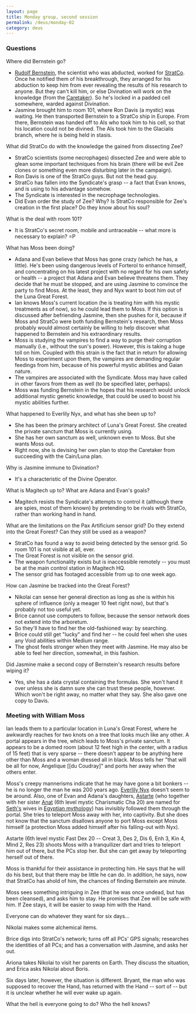 ```yaml
---
layout: page
title: Monday group, second session
permalink: /deus/monday-02
category: deus
---
```

### Questions

Where did Bernstein go?
* [Rudolf Bernstein](npc-bernstein), the scientist who was abducted, worked for [StratCo](org-strat-co). Once he notified them of his breakthrough, they arranged for his abduction to keep him from ever revealing the results of his research to anyone. But they can't kill him, or else Divination will work on the knowledge (from the [Caretaker](npc-caretaker)). So he's locked in a padded cell somewhere, warded against Divination.
* Jasmine brought him to room 101, where Ron Davis (a mystic) was waiting. He then transported Bernstein to a StratCo ship in Europe. From there, Bernstein was handed off to AIs who took him to his cell, so that his location could not be divined. The AIs took him to the Glacialis branch, where he is being held in stasis.

What did StratCo do with the knowledge the gained from dissecting Zee?
* StratCo scientists (some necrophages) dissected Zee and were able to glean some important techniques from his brain (there will be evil Zee clones or something even more disturbing later in the campaign).
* Ron Davis is one of the StratCo guys. But not the head guy.
* StratCo has fallen into the Syndicate's grasp -- a fact that Evan knows, and is using to his advantage somehow.
* The Syndicate is interested in the necrophage technologies.
* Did Evan order the study of Zee? Why? Is StratCo responsible for Zee's creation in the first place? Do they know about his soul?

What is the deal with room 101?
* It is StratCo's secret room, mobile and untraceable -- what more is necessary to explain? =P

What has Moss been doing?
* Adana and Evan believe that Moss has gone crazy (which he has, a little). He's been using dangerous levels of Forterol to enhance himself, and concentrating on his latest project with no regard for his own safety or health -- a project that Adana and Evan believe threatens them. They decide that he must be stopped, and are using Jasmine to convince the party to find Moss. At the least, they and Nyx want to boot him out of the Luna Great Forest.
* Ian knows Moss's current location (he is treating him with his mystic treatments as of now), so he could lead them to Moss. If this option is discussed after befriending Jasmine, then she pushes for it, because if Moss and StratCo were both funding Bernstein's research, then Moss probably would almost certainly be willing to help discover what happened to Bernstein and his extraordinary results.
* Moss is studying the vampires to find a way to purge their corruption manually (i.e., without the sun's power). However, this is taking a huge toll on him. Coupled with this strain is the fact that in return for allowing Moss to experiment upon them, the vampires are demanding regular feedings from him, because of his powerful mystic abilities and Gaian nature.
* The vampires are associated with the Syndicate. Moss may have called in other favors from them as well (to be specified later, perhaps).
* Moss was funding Bernstein in the hopes that his research would unlock additional mystic genetic knowledge, that could be used to boost his mystic abilities further.

What happened to Everlily Nyx, and what has she been up to?
* She has been the primary architect of Luna's Great Forest. She created the private sanctum that Moss is currently using.
* She has her own sanctum as well, unknown even to Moss. But she wants Moss out.
* Right now, she is devising her own plan to stop the Caretaker from succeeding with the Cain/Luna plan.

Why is Jasmine immune to Divination?
* It's a characteristic of the Divine Operator.

What is Magitech up to? What are Adana and Evan's goals?
* Magitech resists the Syndicate's attempts to control it (although there are spies, most of them known) by pretending to be rivals with StratCo, rather than working hand in hand.

What are the limitations on the Pax Artificium sensor grid? Do they extend into the Great Forest? Can they still be used as a weapon?
* StratCo has found a way to avoid being detected by the sensor grid. So room 101 is not visible at all, ever.
* The Great Forest is not visible on the sensor grid.
* The weapon functionality exists but is inaccessible remotely -- you must be at the main control station in Magitech HQ.
* The sensor grid has footaged accessible from up to one week ago.

How can Jasmine be tracked into the Great Forest?
* Nikolai can sense her general direction as long as she is within his sphere of influence (only a meager 10 feet right now), but that's probably not too useful yet.
* Brice cannot use computers to follow, because the sensor network does not extend into the arboretum.
* So they'll have to find her the old-fashioned way: by searching.
* Brice could still get &quot;lucky&quot; and find her -- he could feel when she uses any Void abilities within Medium range.
* The ghost feels stronger when they meet with Jasmine. He may also be able to feel her direction, somewhat, in this fashion.

Did Jasmine make a second copy of Bernstein's research results before wiping it?
* Yes, she has a data crystal containing the formulas. She won't hand it over unless she is damn sure she can trust these people, however. Which won't be right away, no matter what they say. She also gave one copy to Davis.


### Meeting with William Moss

Ian leads them to a particular location in Luna's Great Forest, where he awkwardly reaches for two knots on a tree that looks much like any other. A portal appears in the tree, which leads to Moss's private sanctum. It appears to be a domed room (about 12 feet high in the center, with a radius of 15 feet) that is very sparse -- there doesn't appear to be anything here other than Moss and a woman dressed all in black. Moss tells her &quot;that will be all for now, Angelique [[du Coudray]&quot; and ports her away when the others enter.

Moss's creepy mannerisms indicate that he may have gone a bit bonkers -- he is no longer the man he was 200 years ago. [Everlily Nyx](npc-nyx) doesn't seem to be around. Also, one of Evan and Adana's daughters, [Astarte](npc-astarte) (who together with her sister [Anat](npc-anat) (6th level mystic Charismatic Cha 20) are named for [Seth's](http://www.christiananswers.net/bible/gen5.html) wives in [Egyptian mythology](http://www.geocities.com/Athens/Ithaca/4396/wives.htm)) has invisibly followed them through the portal. She tries to teleport Moss away with her, into captivity. But she does not know that the sanctum disallows anyone to port Moss except Moss himself (a protection Moss added himself after his falling-out with Nyx).

Astarte (6th level mystic Fast Dex 20 -- Creat 3, Des 2, Dis 6, Enh 3, Kin 4, Mind 2, Res 23) shoots Moss with a tranquilizer dart and tries to teleport him out of there, but the PCs stop her. But she can get away by teleporting herself out of there.

Moss is thankful for their assistance in protecting him. He says that he will do his best, but that there may be little he can do. In addition, he says, now that StratCo has ahold of him, the chances of finding Bernstein are minute.

Moss sees something intriguing in Zee (that he was once undead, but has been cleansed), and asks him to stay. He promises that Zee will be safe with him. If Zee stays, it will be easier to swap him with the Hand.

Everyone can do whatever they want for six days...

Nikolai makes some alchemical items.

Brice digs into StratCo's network; turns off all PCs' GPS signals; researches the identities of all PCs; and has a conversation with Jasmine, and asks her out.

Ariona takes Nikolai to visit her parents on Earth. They discuss the situation, and Erica asks Nikolai about Boris.

Six days later, however, the situation is different. Bryant, the man who was supposed to recover the Hand, has returned with the Hand -- sort of -- but it is unclear whether he will ever wake up again.

What the hell is everyone going to do? Who the hell knows?
